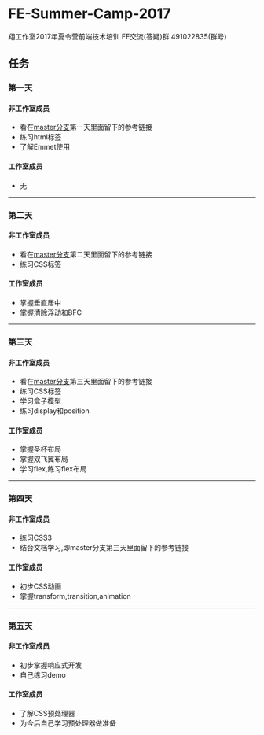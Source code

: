 # FE-Summer-Camp-2017

翔工作室2017年夏令营前端技术培训
FE交流(答疑)群 491022835(群号)

## 任务

### 第一天
#### 非工作室成员
- 看在[master分支](https://github.com/cumtflyingstudio/FE-Summer-Camp-2017/tree/master)第一天里面留下的参考链接
- 练习html标签
- 了解Emmet使用

#### 工作室成员
- 无

**************************

### 第二天
#### 非工作室成员
- 看在[master分支](https://github.com/cumtflyingstudio/FE-Summer-Camp-2017/tree/master)第二天里面留下的参考链接
- 练习CSS标签

#### 工作室成员
- 掌握垂直居中
- 掌握清除浮动和BFC

**************************

### 第三天
#### 非工作室成员
- 看在[master分支](https://github.com/cumtflyingstudio/FE-Summer-Camp-2017/tree/master)第三天里面留下的参考链接
- 练习CSS标签
- 学习盒子模型
- 练习display和position

#### 工作室成员
- 掌握圣杯布局
- 掌握双飞翼布局
- 学习flex,练习flex布局

**************************

### 第四天
#### 非工作室成员
- 练习CSS3
- 结合文档学习,即master分支第三天里面留下的参考链接

#### 工作室成员
- 初步CSS动画
- 掌握transform,transition,animation

**************************

### 第五天
#### 非工作室成员
- 初步掌握响应式开发
- 自己练习demo


#### 工作室成员
- 了解CSS预处理器
- 为今后自己学习预处理器做准备
